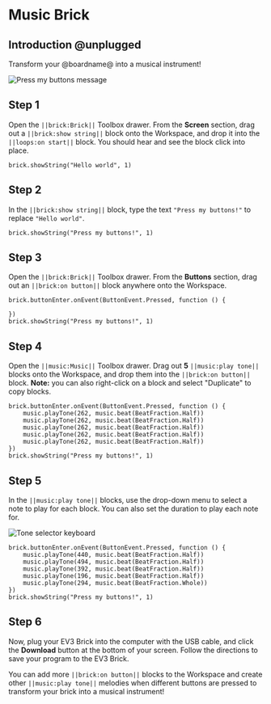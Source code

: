 # Music Brick

## Introduction @unplugged

Transform your @boardname@ into a musical instrument!

![Press my buttons message](/static/tutorials/music-brick/press-my-buttons.png)


## Step 1

Open the ``||brick:Brick||`` Toolbox drawer. From the **Screen** section, drag out a ``||brick:show string||`` block onto the Workspace, and drop it into the ``||loops:on start||`` block. You should hear and see the block click into place.

```blocks
brick.showString("Hello world", 1)
```

## Step 2

In the ``||brick:show string||`` block, type the text ``"Press my buttons!"`` to replace ``"Hello world"``.

```blocks
brick.showString("Press my buttons!", 1)
```

## Step 3

Open the ``||brick:Brick||`` Toolbox drawer. From the **Buttons** section, drag out an ``||brick:on button||`` block anywhere onto the Workspace.

```blocks
brick.buttonEnter.onEvent(ButtonEvent.Pressed, function () {

})
brick.showString("Press my buttons!", 1)
```

## Step 4

Open the ``||music:Music||`` Toolbox drawer. Drag out **5** ``||music:play tone||`` blocks onto the Workspace, and drop them into the ``||brick:on button||`` block. **Note:** you can also right-click on a block and select "Duplicate" to copy blocks.

```blocks
brick.buttonEnter.onEvent(ButtonEvent.Pressed, function () {
    music.playTone(262, music.beat(BeatFraction.Half))
    music.playTone(262, music.beat(BeatFraction.Half))
    music.playTone(262, music.beat(BeatFraction.Half))
    music.playTone(262, music.beat(BeatFraction.Half))
    music.playTone(262, music.beat(BeatFraction.Half))
})
brick.showString("Press my buttons!", 1)
```

## Step 5

In the ``||music:play tone||`` blocks, use the drop-down menu to select a note to play for each block.  You can also set the duration to play each note for.

![Tone selector keyboard](/static/tutorials/music-brick/play-tone-dropdown.png)

```blocks
brick.buttonEnter.onEvent(ButtonEvent.Pressed, function () {
    music.playTone(440, music.beat(BeatFraction.Half))
    music.playTone(494, music.beat(BeatFraction.Half))
    music.playTone(392, music.beat(BeatFraction.Half))
    music.playTone(196, music.beat(BeatFraction.Half))
    music.playTone(294, music.beat(BeatFraction.Whole))
})
brick.showString("Press my buttons!", 1)
```

## Step 6

Now, plug your EV3 Brick into the computer with the USB cable, and click the **Download** button at the bottom of your screen. Follow the directions to save your program to the EV3 Brick.

You can add more ``||brick:on button||`` blocks to the Workspace and create other ``||music:play tone||`` melodies when different buttons are pressed to transform your brick into a musical instrument!
 